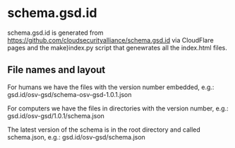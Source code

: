 # schema.gsd.id

schema.gsd.id is generated from https://github.com/cloudsecurityalliance/schema.gsd.id via CloudFlare pages and the make)index.py script that genewrates all the index.html files.

## File names and layout

For humans we have the files with the version number embedded, e.g.: gsd.id/osv-gsd/schema-osv-gsd-1.0.1.json

For computers we have the files in directories with the version number, e.g.: gsd.id/osv-gsd/1.0.1/schema.json

The latest version of the schema is in the root directory and called schema.json, e.g.: gsd.id/osv-gsd/schema.json
